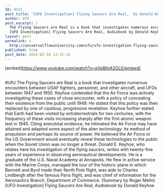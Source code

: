```yaml
---
ID: 9533
post_title: '[UFO Investigation] Flying Saucers Are Real,  by Donald Keyhoe #UfU'
author: UfU
post_excerpt: |
  The Flying Saucers are Real is a book that investigates numerous encounters between USAF fighters, personnel, and other aircraft, and UFOs between 1947 and 1950. Keyhoe contended that the Air Force was actively investigating these cases of close encounter, with a policy of concealing their existence from the public until 1949. He stated that this policy was then replaced by one of cautious, progressive revelation. Keyhoe further stated that Earth had been visited by extraterrestrials for two centuries, with the frequency of these visits increasing sharply after the first atomic weapon test in 1945. Citing anecdotal evidence, he intimated the Air Force may have attained and adapted some aspect of the alien technology: its method of propulsion and perhaps its source of power. He believed the Air Force or the US Government would eventually reveal these technologies to the public when the Soviet Union was no longer a threat. Donald E. Keyhoe, who relates here his investigation of the flying saucers, writes with twenty-five years of experience in observing aeronautical developments. He is a graduate of the U.S. Naval Academy at Annapolis. He flew in active service with the Marine Corps, managed the tour of the historic plane in which Bennett and Byrd made their North Pole flight, was aide to Charles Lindbergh after the famous Paris flight, and was chief of information for the Aeronautics Branch, Department of Commerce. (Summary by Roger Melin)
  [UFO Investigation] Flying Saucers Are Real, Audiobook by Donald Keyhoe
layout: post
permalink: >
  http://universalflowuniversity.com/ufu/ufo-investigation-flying-saucers-are-real-by-donald-keyhoe-ufu/
published: true
post_date: 2014-02-16 13:32:15
---
```

[embed]https://www.youtube.com/watch?v=qVpBhrA2GLI[/embed]</br></br>
<p>#UfU The Flying Saucers are Real is a book that investigates numerous encounters between USAF fighters, personnel, and other aircraft, and UFOs between 1947 and 1950. Keyhoe contended that the Air Force was actively investigating these cases of close encounter, with a policy of concealing their existence from the public until 1949. He stated that this policy was then replaced by one of cautious, progressive revelation. Keyhoe further stated that Earth had been visited by extraterrestrials for two centuries, with the frequency of these visits increasing sharply after the first atomic weapon test in 1945. Citing anecdotal evidence, he intimated the Air Force may have attained and adapted some aspect of the alien technology: its method of propulsion and perhaps its source of power. He believed the Air Force or the US Government would eventually reveal these technologies to the public when the Soviet Union was no longer a threat. Donald E. Keyhoe, who relates here his investigation of the flying saucers, writes with twenty-five years of experience in observing aeronautical developments. He is a graduate of the U.S. Naval Academy at Annapolis. He flew in active service with the Marine Corps, managed the tour of the historic plane in which Bennett and Byrd made their North Pole flight, was aide to Charles Lindbergh after the famous Paris flight, and was chief of information for the Aeronautics Branch, Department of Commerce. (Summary by Roger Melin)
[UFO Investigation] Flying Saucers Are Real, Audiobook by Donald Keyhoe </p>
